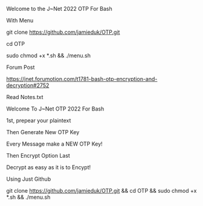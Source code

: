 Welcome to the J~Net 2022 OTP For Bash

With Menu

git clone https://github.com/jamieduk/OTP.git

cd OTP

sudo chmod +x *.sh && ./menu.sh



Forum Post

https://jnet.forumotion.com/t1781-bash-otp-encryption-and-decryption#2752


Read Notes.txt

Welcome To J~Net OTP 2022 For Bash

1st, prepear your plaintext

Then Generate New OTP Key

Every Message make a NEW OTP Key!

Then Encrypt Option Last

Decrypt as easy as it is to Encypt!


Using Just Github


git clone https://github.com/jamieduk/OTP.git && cd OTP && sudo chmod +x *.sh && ./menu.sh
    
